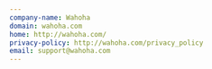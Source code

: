 ```yaml
---
company-name: Wahoha
domain: wahoha.com
home: http://wahoha.com/
privacy-policy: http://wahoha.com/privacy_policy
email: support@wahoha.com
---
```





